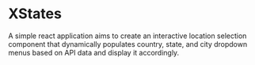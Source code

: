 # XStates
A simple react application aims to create an interactive location selection component that dynamically populates country, state, and city dropdown menus based on API data and display it accordingly.
